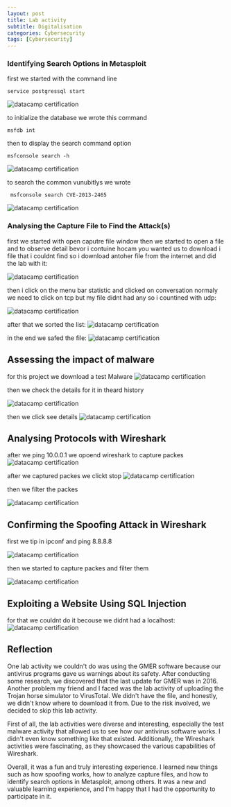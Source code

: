 ```yaml
---
layout: post
title: Lab activity
subtitle: Digitalisation
categories: Cybersecurity
tags: [Cybersecurity]
---
```


### Identifying Search Options in Metasploit

first we started with the command line 
  
    service postgressql start 
    
![datacamp certification](/assets/images/banners/labactivity1/1.png)
 
 to initialize the database we wrote this command
 
    msfdb int
 
 then to display the search command option 
      
    msfconsole search -h
      
![datacamp certification](/assets/images/banners/labactivity1/2.png)

to search the common vunubitlys we wrote 

     msfconsole search CVE-2013-2465
   
![datacamp certification](/assets/images/banners/labactivity1/3.png)

### Analysing the Capture File to Find the Attack(s)

first we started with open caputre file window then we started to open a file and to  observe detail bevor i contuine hocam you wanted us to download i file that i couldnt find so i download antoher file from the internet and did the lab with it:

![datacamp certification](/assets/images/banners/labactivity1/w4.png)

then i click on the menu bar statistic and clicked on conversation normaly we need to click on tcp but my file didnt had any so i countined with udp:

![datacamp certification](/assets/images/banners/labactivity1/w5.png)

after that we sorted the list:
![datacamp certification](/assets/images/banners/labactivity1/w6.png)
 
 in the end we safed the file:
![datacamp certification](/assets/images/banners/labactivity1/w7.png)
## Assessing the impact of malware

for this project  we download a test Malware
![datacamp certification](/assets/images/banners/labactivity1/v10.png)

then we check the details for it in theard history

![datacamp certification](/assets/images/banners/labactivity1/v11.png)

then we click see details
![datacamp certification](/assets/images/banners/labactivity1/v12.png)

## Analysing Protocols with Wireshark
after we ping 10.0.0.1 we opoend wireshark to capture packes
![datacamp certification](/assets/images/banners/labactivity1/2w13.png)

after we captured packes we clickt stop
![datacamp certification](/assets/images/banners/labactivity1/2w14.png)

then we filter the packes 

![datacamp certification](/assets/images/banners/labactivity1/2w15.png)
## Confirming the Spoofing Attack in Wireshark

 first we tip in ipconf and ping 8.8.8.8
 
![datacamp certification](/assets/images/banners/labactivity1/3w16.png)

then we started to capture packes  and filter them

![datacamp certification](/assets/images/banners/labactivity1/3w17.png)

## Exploiting a Website Using SQL Injection
for that we couldnt do it becouse we didnt had a localhost:
![datacamp certification](/assets/images/banners/labactivity1/18.png)


## Reflection

One lab activity we couldn't do was using the GMER software because our antivirus programs gave us warnings about its safety. After conducting some research, we discovered that the last update for GMER was in 2016. Another problem my friend and I faced was the lab activity of uploading the Trojan horse simulator to VirusTotal. We didn't have the file, and honestly, we didn't know where to download it from. Due to the risk involved, we decided to skip this lab activity.

First of all, the lab activities were diverse and interesting, especially the test malware activity that allowed us to see how our antivirus software works. I didn't even know something like that existed. Additionally, the Wireshark activities were fascinating, as they showcased the various capabilities of Wireshark.

Overall, it was a fun and truly interesting experience. I learned new things such as how spoofing works, how to analyze capture files, and how to identify search options in Metasploit, among others. It was a new and valuable learning experience, and I'm happy that I had the opportunity to participate in it.
